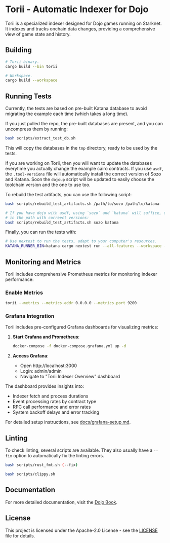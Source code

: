 # Torii - Automatic Indexer for Dojo

Torii is a specialized indexer designed for Dojo games running on Starknet. It indexes and tracks onchain data changes, providing a comprehensive view of game state and history.

## Building

```bash
# Torii binary.
cargo build --bin torii

# Workspace.
cargo build --workspace
```

## Running Tests

Currently, the tests are based on pre-built Katana database to avoid
migrating the example each time (which takes a long time).

If you just pulled the repo, the pre-built databases are present, and you can uncompress them by running:

```bash
bash scripts/extract_test_db.sh
```

This will copy the databases in the `tmp` directory, ready to be used by the tests.

If you are working on Torii, then you will want to update the databases everytime you actually change the example cairo contracts. If you use `asdf`, the `.tool-versions` file will automatically install the correct version of Sozo and Katana. Soon the `dojoup` script will be updated to easily choose the toolchain version and the one to use too.

To rebuild the test artifacts, you can use the following script:

```bash
bash scripts/rebuild_test_artifacts.sh /path/to/sozo /path/to/katana

# If you have dojo with asdf, using `sozo` and `katana` will suffice, or if you have them already
# in the path with correect versions:
bash scripts/rebuild_test_artifacts.sh sozo katana
```

Finally, you can run the tests with:

```bash
# Use nextest to run the tests, adapt to your computer's resources.
KATANA_RUNNER_BIN=katana cargo nextest run --all-features --workspace --build-jobs 12
```

## Monitoring and Metrics

Torii includes comprehensive Prometheus metrics for monitoring indexer performance:

### Enable Metrics

```bash
torii --metrics --metrics.addr 0.0.0.0 --metrics.port 9200
```

### Grafana Integration

Torii includes pre-configured Grafana dashboards for visualizing metrics:

1. **Start Grafana and Prometheus**:
   ```bash
   docker-compose -f docker-compose.grafana.yml up -d
   ```

2. **Access Grafana**:
   - Open http://localhost:3000
   - Login: admin/admin
   - Navigate to "Torii Indexer Overview" dashboard

The dashboard provides insights into:
- Indexer fetch and process durations
- Event processing rates by contract type
- RPC call performance and error rates
- System backoff delays and error tracking

For detailed setup instructions, see [docs/grafana-setup.md](docs/grafana-setup.md).

## Linting

To check linting, several scripts are available. They also usually have a `--fix` option to automatically fix the linting errors.

```bash
bash scripts/rust_fmt.sh (--fix)

bash scripts/clippy.sh
```


## Documentation

For more detailed documentation, visit the [Dojo Book](https://book.dojoengine.org/toolchain/torii).

## License

This project is licensed under the Apache-2.0 License - see the [LICENSE](LICENSE) file for details.
